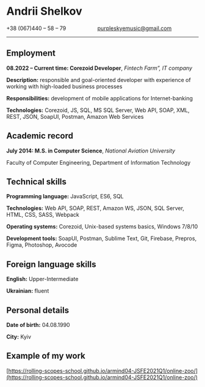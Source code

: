 # Andrii Shelkov
+38 (067)440 – 58 – 79&nbsp;&nbsp;&nbsp;&nbsp;&nbsp;&nbsp;&nbsp;&nbsp;&nbsp;&nbsp;&nbsp;&nbsp;&nbsp;&nbsp;&nbsp;&nbsp;&nbsp;&nbsp;&nbsp;&nbsp; <purpleskyemusic@gmail.com>

---

## Employment
**08.2022 – Current time: Corezoid Developer**, *Fintech Farm”, IT company* 

**Description:** responsible and goal-oriented developer with experience of working with high-loaded business processes 

**Responsibilities:** development of mobile applications for Internet-banking

**Technologies:** Corezoid, JS, SQL, MS SQL Server, Web API, SOAP, XML, REST, JSON, SoapUI, Postman, Amazon Web Services 


## Academic record 
**July 2014: M.S. in Computer Science**, *National Aviation University*

Faculty of Computer Engineering, Department of Information Technology 

## Technical skills 
**Programming language:** JavaScript, ES6, SQL

**Technologies:** Web API, SOAP, REST, Amazon WS, JSON, SQL Server, HTML, CSS, SASS, Webpack

**Operating systems:** Corezoid, Unix-based systems basics, Windows 7/8/10

**Development tools:** SoapUI, Postman, Sublime Text, Git, Firebase, Prepros, Figma, Photoshop, Avocode

## Foreign language skills 
**English:** Upper-Intermediate 

**Ukrainian:** fluent

## Personal details
**Date of birth:** 04.08.1990

**City:** Kyiv

## Example of my work
[https://rolling-scopes-school.github.io/armind04-JSFE2021Q1/online-zoo/](https://rolling-scopes-school.github.io/armind04-JSFE2021Q1/online-zoo/)
